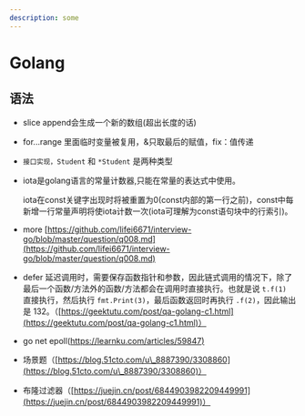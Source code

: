 ```yaml
---
description: some
---
```


# Golang

## 语法

* slice append会生成一个新的数组(超出长度的话)
* for...range 里面临时变量被复用，&只取最后的赋值，fix：值传递
* `接口实现，Student` 和 `*Student` 是两种类型
*   iota是golang语言的常量计数器,只能在常量的表达式中使用。

    iota在const关键字出现时将被重置为0(const内部的第一行之前)，const中每新增一行常量声明将使iota计数一次(iota可理解为const语句块中的行索引)。
* more [https://github.com/lifei6671/interview-go/blob/master/question/q008.md](https://github.com/lifei6671/interview-go/blob/master/question/q008.md)
* defer 延迟调用时，需要保存函数指针和参数，因此链式调用的情况下，除了最后一个函数/方法外的函数/方法都会在调用时直接执行。也就是说 `t.f(1)` 直接执行，然后执行 `fmt.Print(3)`，最后函数返回时再执行 `.f(2)`，因此输出是 132。（[https://geektutu.com/post/qa-golang-c1.html](https://geektutu.com/post/qa-golang-c1.html)）
* go net epoll([https://learnku.com/articles/59847)](https://learnku.com/articles/59847)
* 场景题（[https://blog.51cto.com/u\_8887390/3308860](https://blog.51cto.com/u\_8887390/3308860)）
* 布隆过滤器（[https://juejin.cn/post/6844903982209449991](https://juejin.cn/post/6844903982209449991)）



